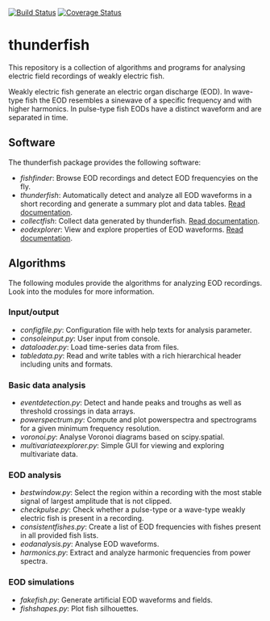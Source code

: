 [![Build Status](https://travis-ci.org/bendalab/thunderfish.svg?branch=master)](https://travis-ci.org/bendalab/thunderfish)
[![Coverage Status](https://coveralls.io/repos/github/bendalab/thunderfish/badge.svg?branch=master)](https://coveralls.io/github/bendalab/thunderfish?branch=master)

# thunderfish

This repository is a collection of algorithms and programs for
analysing electric field recordings of weakly electric fish.

Weakly electric fish generate an electric organ discharge (EOD).  In
wave-type fish the EOD resembles a sinewave of a specific frequency
and with higher harmonics. In pulse-type fish EODs have a distinct
waveform and are separated in time.


## Software

The thunderfish package provides the following software:

- *fishfinder*: Browse EOD recordings and detect EOD frequencyies on the fly.
- *thunderfish*: Automatically detect and analyze all EOD waveforms in a short recording and generate a summary plot and data tables. [Read documentation](doc/thunderfish.md).
- *collectfish*: Collect data generated by thunderfish. [Read documentation](doc/collectfish.md).
- *eodexplorer*: View and explore properties of EOD waveforms. [Read documentation](doc/eodexplorer.md).


## Algorithms

The following modules provide the algorithms for analyzing EOD recordings.
Look into the modules for more information.

### Input/output

- *configfile.py*: Configuration file with help texts for analysis parameter.
- *consoleinput.py*: User input from console.
- *dataloader.py*: Load time-series data from files.
- *tabledata.py*: Read and write tables with a rich hierarchical header including units and formats.

### Basic data analysis

- *eventdetection.py*: Detect and hande peaks and troughs as well as threshold crossings in data arrays.
- *powerspectrum.py*: Compute and plot powerspectra and spectrograms for a given minimum frequency resolution.
- *voronoi.py*: Analyse Voronoi diagrams based on scipy.spatial.
- *multivariateexplorer.py*: Simple GUI for viewing and exploring multivariate data.

### EOD analysis

- *bestwindow.py*: Select the region within a recording with the most stable signal of largest amplitude that is not clipped.
- *checkpulse.py*: Check whether a pulse-type or a wave-type weakly electric fish is present in a recording.
- *consistentfishes.py*: Create a list of EOD frequencies with fishes present in all provided fish lists.
- *eodanalysis.py*: Analyse EOD waveforms.
- *harmonics.py*: Extract and analyze harmonic frequencies from power spectra.

### EOD simulations
- *fakefish.py*: Generate artificial EOD waveforms and fields.
- *fishshapes.py*: Plot fish silhouettes.



